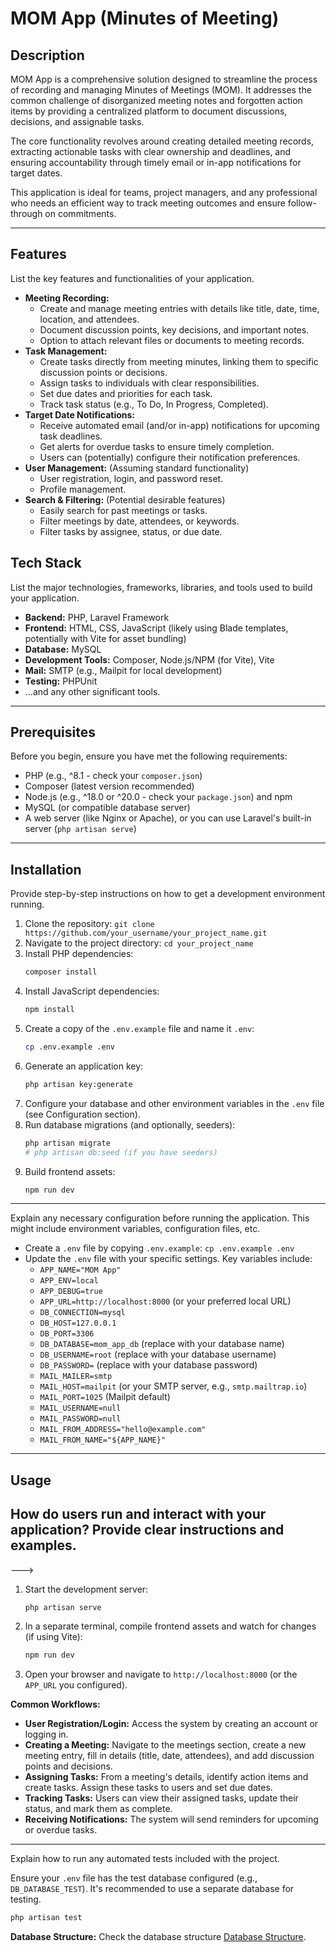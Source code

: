 # MOM App (Minutes of Meeting)

<!-- Optional: Add badges here (e.g., build status, code coverage, license) -->
<!-- Example: [![Build Status](https://travis-ci.org/user/repo.svg?branch=master)](https://travis-ci.org/user/repo) -->
<!-- Example: [![License: MIT](https://img.shields.io/badge/License-MIT-yellow.svg)](https://opensource.org/licenses/MIT) -->
<!-- Example: [![PHP Version](https://img.shields.io/badge/php-%3E%3D8.1-8892BF.svg)](https://php.net/) -->
<!-- Example: [![Laravel Version](https://img.shields.io/badge/laravel-10.x-FF2D20.svg)](https://laravel.com/) -->

## Description

MOM App is a comprehensive solution designed to streamline the process of recording and managing Minutes of Meetings (MOM). It addresses the common challenge of disorganized meeting notes and forgotten action items by providing a centralized platform to document discussions, decisions, and assignable tasks.

The core functionality revolves around creating detailed meeting records, extracting actionable tasks with clear ownership and deadlines, and ensuring accountability through timely email or in-app notifications for target dates.

This application is ideal for teams, project managers, and any professional who needs an efficient way to track meeting outcomes and ensure follow-through on commitments.

---

## Features

List the key features and functionalities of your application.

-   **Meeting Recording:**
    -   Create and manage meeting entries with details like title, date, time, location, and attendees.
    -   Document discussion points, key decisions, and important notes.
    -   Option to attach relevant files or documents to meeting records.
-   **Task Management:**
    -   Create tasks directly from meeting minutes, linking them to specific discussion points or decisions.
    -   Assign tasks to individuals with clear responsibilities.
    -   Set due dates and priorities for each task.
    -   Track task status (e.g., To Do, In Progress, Completed).
-   **Target Date Notifications:**
    -   Receive automated email (and/or in-app) notifications for upcoming task deadlines.
    -   Get alerts for overdue tasks to ensure timely completion.
    -   Users can (potentially) configure their notification preferences.
-   **User Management:** (Assuming standard functionality)
    -   User registration, login, and password reset.
    -   Profile management.
-   **Search & Filtering:** (Potential desirable features)
    -   Easily search for past meetings or tasks.
    -   Filter meetings by date, attendees, or keywords.
    -   Filter tasks by assignee, status, or due date.

<!-- This is a crucial section to showcase your system's capabilities. -->

## Tech Stack

List the major technologies, frameworks, libraries, and tools used to build your application.

-   **Backend:** PHP, Laravel Framework
-   **Frontend:** HTML, CSS, JavaScript (likely using Blade templates, potentially with Vite for asset bundling)
-   **Database:** MySQL
-   **Development Tools:** Composer, Node.js/NPM (for Vite), Vite
-   **Mail:** SMTP (e.g., Mailpit for local development)
-   **Testing:** PHPUnit
-   ...and any other significant tools.

---

## Prerequisites

Before you begin, ensure you have met the following requirements:

-   PHP (e.g., ^8.1 - check your `composer.json`)
-   Composer (latest version recommended)
-   Node.js (e.g., ^18.0 or ^20.0 - check your `package.json`) and npm
-   MySQL (or compatible database server)
-   A web server (like Nginx or Apache), or you can use Laravel's built-in server (`php artisan serve`)

---

## Installation

Provide step-by-step instructions on how to get a development environment running.

1.  Clone the repository: `git clone https://github.com/your_username/your_project_name.git`
2.  Navigate to the project directory: `cd your_project_name`
3.  Install PHP dependencies:
    ```bash
    composer install
    ```
4.  Install JavaScript dependencies:
    ```bash
    npm install
    ```
5.  Create a copy of the `.env.example` file and name it `.env`:
    ```bash
    cp .env.example .env
    ```
6.  Generate an application key:
    ```bash
    php artisan key:generate
    ```
7.  Configure your database and other environment variables in the `.env` file (see Configuration section).
8.  Run database migrations (and optionally, seeders):
    ```bash
    php artisan migrate
    # php artisan db:seed (if you have seeders)
    ```
9.  Build frontend assets:
    ```bash
    npm run dev
    ```

---

Explain any necessary configuration before running the application. This might include environment variables, configuration files, etc.

-   Create a `.env` file by copying `.env.example`: `cp .env.example .env`
-   Update the `.env` file with your specific settings. Key variables include:
    -   `APP_NAME="MOM App"`
    -   `APP_ENV=local`
    -   `APP_DEBUG=true`
    -   `APP_URL=http://localhost:8000` (or your preferred local URL)
    -   `DB_CONNECTION=mysql`
    -   `DB_HOST=127.0.0.1`
    -   `DB_PORT=3306`
    -   `DB_DATABASE=mom_app_db` (replace with your database name)
    -   `DB_USERNAME=root` (replace with your database username)
    -   `DB_PASSWORD=` (replace with your database password)
    -   `MAIL_MAILER=smtp`
    -   `MAIL_HOST=mailpit` (or your SMTP server, e.g., `smtp.mailtrap.io`)
    -   `MAIL_PORT=1025` (Mailpit default)
    -   `MAIL_USERNAME=null`
    -   `MAIL_PASSWORD=null`
    -   `MAIL_FROM_ADDRESS="hello@example.com"`
    -   `MAIL_FROM_NAME="${APP_NAME}"`

---

## Usage

## How do users run and interact with your application? Provide clear instructions and examples.

--->

1.  Start the development server:
    ```bash
    php artisan serve
    ```
2.  In a separate terminal, compile frontend assets and watch for changes (if using Vite):
    ```bash
    npm run dev
    ```
3.  Open your browser and navigate to `http://localhost:8000` (or the `APP_URL` you configured).

**Common Workflows:**

-   **User Registration/Login:** Access the system by creating an account or logging in.
-   **Creating a Meeting:** Navigate to the meetings section, create a new meeting entry, fill in details (title, date, attendees), and add discussion points and decisions.
-   **Assigning Tasks:** From a meeting's details, identify action items and create tasks. Assign these tasks to users and set due dates.
-   **Tracking Tasks:** Users can view their assigned tasks, update their status, and mark them as complete.
-   **Receiving Notifications:** The system will send reminders for upcoming or overdue tasks.

---

Explain how to run any automated tests included with the project.

Ensure your `.env` file has the test database configured (e.g., `DB_DATABASE_TEST`). It's recommended to use a separate database for testing.

```bash
php artisan test
```

**Database Structure:**
Check the database structure <a href="https://dbdiagram.io/d/MOM-DB-64598ce3dca9fb07c4ba120f" target="_blank">Database Structure</a>.
